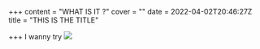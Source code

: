 +++
content = "WHAT IS IT ?"
cover = ""
date = 2022-04-02T20:46:27Z
title = "THIS IS THE TITLE"

+++
I wanny try ![](/uploads/jeffery-ho-oitfawv6t-8-unsplash.jpg)